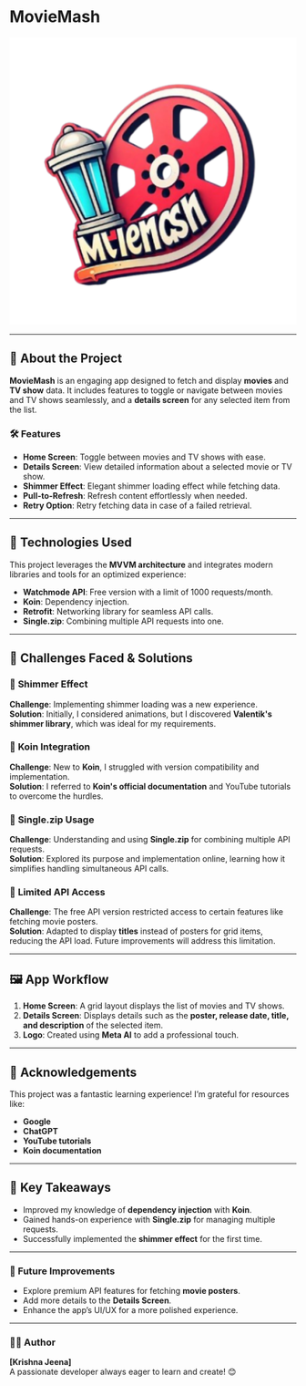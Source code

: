 # MovieMash  

![MovieMash](/app/src/main/ic_launcher-playstore.png)  

---

## 🎥 About the Project  
**MovieMash** is an engaging app designed to fetch and display **movies** and **TV show** data. It includes features to toggle or navigate between movies and TV shows seamlessly, and a **details screen** for any selected item from the list.  

### 🛠️ Features  
- **Home Screen**: Toggle between movies and TV shows with ease.  
- **Details Screen**: View detailed information about a selected movie or TV show.  
- **Shimmer Effect**: Elegant shimmer loading effect while fetching data.  
- **Pull-to-Refresh**: Refresh content effortlessly when needed.  
- **Retry Option**: Retry fetching data in case of a failed retrieval.  

---

## 🚀 Technologies Used  
This project leverages the **MVVM architecture** and integrates modern libraries and tools for an optimized experience:  
- **Watchmode API**: Free version with a limit of 1000 requests/month.  
- **Koin**: Dependency injection.  
- **Retrofit**: Networking library for seamless API calls.  
- **Single.zip**: Combining multiple API requests into one.  

---

## 🧗 Challenges Faced & Solutions  
### 🌟 **Shimmer Effect**  
**Challenge**: Implementing shimmer loading was a new experience.  
**Solution**: Initially, I considered animations, but I discovered **Valentik's shimmer library**, which was ideal for my requirements.  

### 🌟 **Koin Integration**  
**Challenge**: New to **Koin**, I struggled with version compatibility and implementation.  
**Solution**: I referred to **Koin's official documentation** and YouTube tutorials to overcome the hurdles.  

### 🌟 **Single.zip Usage**  
**Challenge**: Understanding and using **Single.zip** for combining multiple API requests.  
**Solution**: Explored its purpose and implementation online, learning how it simplifies handling simultaneous API calls.  

### 🌟 **Limited API Access**  
**Challenge**: The free API version restricted access to certain features like fetching movie posters.  
**Solution**: Adapted to display **titles** instead of posters for grid items, reducing the API load. Future improvements will address this limitation.  

---

## 🖼️ App Workflow  
1. **Home Screen**: A grid layout displays the list of movies and TV shows.  
2. **Details Screen**: Displays details such as the **poster, release date, title, and description** of the selected item.  
3. **Logo**: Created using **Meta AI** to add a professional touch.  

---

## 🤝 Acknowledgements  
This project was a fantastic learning experience! I’m grateful for resources like:  
- **Google**  
- **ChatGPT**  
- **YouTube tutorials**  
- **Koin documentation**  

---

## 📌 Key Takeaways  
- Improved my knowledge of **dependency injection** with **Koin**.  
- Gained hands-on experience with **Single.zip** for managing multiple requests.  
- Successfully implemented the **shimmer effect** for the first time.  

---

### 🔗 Future Improvements  
- Explore premium API features for fetching **movie posters**.  
- Add more details to the **Details Screen**.  
- Enhance the app’s UI/UX for a more polished experience.  

---

### 👩‍💻 Author  
**[Krishna Jeena]**  
A passionate developer always eager to learn and create! 😊
